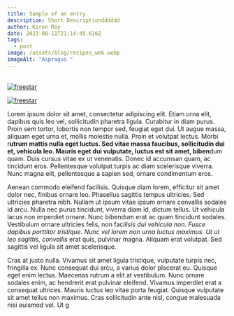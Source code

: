 ```yaml
---
title: Sample of an entry
description: Short Descriptiondddddd
author: Kiron Roy
date: 2023-08-11T21:14:45.616Z
tags:
  - post
image: /assets/blog/recipes_web.webp
imageAlt: "Aspragus "
---
```

<!--StartFragment-->

[\
![freestar](https://a.pub.network/core/imgs/fslogo-green.svg)](https://ads.freestar.com/?utm_campaign=branding&utm_medium=banner&utm_source=lipsum.com&utm_content=lipsumcom_left_siderail)

[![freestar](https://a.pub.network/core/imgs/fslogo-green.svg)](https://ads.freestar.com/?utm_campaign=branding&utm_medium=banner&utm_source=lipsum.com&utm_content=lipsumcom_right_siderail)

Lorem ipsum dolor sit amet, consectetur adipiscing elit. Etiam urna elit, dapibus quis leo vel, sollicitudin pharetra ligula. Curabitur in diam purus. Proin sem tortor, lobortis non tempor sed, feugiat eget dui. Ut augue massa, aliquam eget urna et, mollis molestie nulla. Proin et volutpat lectus. Morbi r**utrum mattis nulla eget luctus. Sed vitae massa faucibus, sollicitudin dui et, vehicula leo. Mauris eget dui vulputate, luctus est sit amet, biben**dum quam. Duis cursus vitae ex ut venenatis. Donec id accumsan quam, ac tincidunt eros. Pellentesque volutpat turpis ac diam scelerisque viverra. Nunc magna elit, pellentesque a sapien sed, ornare condimentum eros.

Aenean commodo eleifend facilisis. Quisque diam lorem, efficitur sit amet dolor nec, finibus ornare leo. Phasellus sagittis tempus ultricies. Sed ultricies pharetra nibh. Nullam ut ipsum vitae ipsum ornare convallis sodales id arcu. Nulla nec purus tincidunt, viverra diam id, dictum tellus. Ut vehicula lacus non imperdiet ornare. Nunc bibendum erat ac quam tincidunt sodales. Vestibulum ornare ultricies felis, non fac*ilisis dui vehicula non. Fusce dapibus porttitor tristique. Nunc vel lorem non urna luctus maximus. Ut ut leo sagittis, convallis* erat quis, pulvinar magna. Aliquam erat volutpat. Sed sagittis vel ligula sit amet scelerisque.

Cras at justo nulla. Vivamus sit amet ligula tristique, vulputate turpis nec, fringilla ex. Nunc consequat dui arcu, a varius dolor placerat eu. Quisque eget enim lectus. Maecenas rutrum a elit at vestibulum. Nunc ornare sodales enim, ac hendrerit erat pulvinar eleifend. Vivamus imperdiet erat a consequat ultrices. Mauris luctus leo vitae porta feugiat. Quisque vulputate sit amet tellus non maximus. Cras sollicitudin ante nisl, congue malesuada nisi euismod vel. Ut g

<!--EndFragment-->